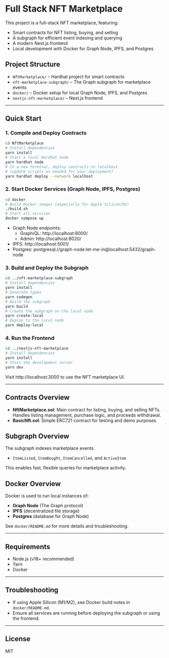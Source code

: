 # Full Stack NFT Marketplace

This project is a full-stack NFT marketplace, featuring:
- Smart contracts for NFT listing, buying, and selling
- A subgraph for efficient event indexing and querying
- A modern Next.js frontend
- Local development with Docker for Graph Node, IPFS, and Postgres

## Project Structure

- `NftMarketplace/` – Hardhat project for smart contracts
- `nft-marketplace-subgraph/` – The Graph subgraph for marketplace events
- `docker/` – Docker setup for local Graph Node, IPFS, and Postgres
- `nextjs-nft-marketplace/` – Next.js frontend

---

## Quick Start

### 1. Compile and Deploy Contracts

```bash
cd NftMarketplace
# Install dependencies
yarn install
# Start a local Hardhat node
yarn hardhat node
# In a new terminal, deploy contracts to localhost
# (update scripts as needed for your deployment)
yarn hardhat deploy --network localhost
```

### 2. Start Docker Services (Graph Node, IPFS, Postgres)

```bash
cd docker
# Build Docker images (especially for Apple Silicon/M1)
./build.sh
# Start all services
docker compose up
```

- Graph Node endpoints:
  - GraphiQL: http://localhost:8000/
  - Admin: http://localhost:8020/
- IPFS: http://localhost:5001/
- Postgres: postgresql://graph-node:let-me-in@localhost:5432/graph-node

### 3. Build and Deploy the Subgraph

```bash
cd ../nft-marketplace-subgraph
# Install dependencies
yarn install
# Generate types
yarn codegen
# Build the subgraph
yarn build
# Create the subgraph on the local node
yarn create-local
# Deploy to the local node
yarn deploy-local
```

### 4. Run the Frontend

```bash
cd ../nextjs-nft-marketplace
# Install dependencies
yarn install
# Start the development server
yarn dev
```

Visit http://localhost:3000 to use the NFT marketplace UI.

---

## Contracts Overview

- **NftMarketplace.sol**: Main contract for listing, buying, and selling NFTs. Handles listing management, purchase logic, and proceeds withdrawal.
- **BasicNft.sol**: Simple ERC721 contract for testing and demo purposes.

## Subgraph Overview

The subgraph indexes marketplace events:
- `ItemListed`, `ItemBought`, `ItemCancelled`, and `ActiveItem`

This enables fast, flexible queries for marketplace activity.

## Docker Overview

Docker is used to run local instances of:
- **Graph Node** (The Graph protocol)
- **IPFS** (decentralized file storage)
- **Postgres** (database for Graph Node)

See `docker/README.md` for more details and troubleshooting.

---

## Requirements
- Node.js (v18+ recommended)
- Yarn
- Docker

---

## Troubleshooting
- If using Apple Silicon (M1/M2), see Docker build notes in `docker/README.md`.
- Ensure all services are running before deploying the subgraph or using the frontend.

---

## License
MIT
